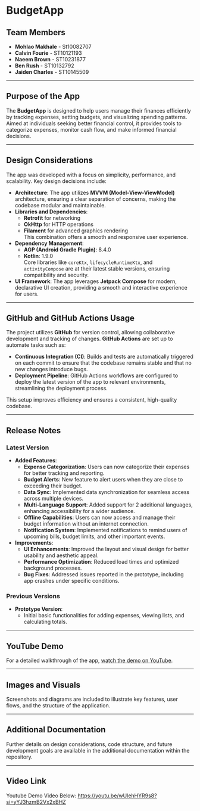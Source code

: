 # BudgetApp

## Team Members
- **Mohlao Makhale** - St10082707
- **Calvin Fourie** - ST10121193
- **Naeem Brown** - ST10231877
- **Ben Rush** - ST10132792
- **Jaiden Charles** - ST10145509

---

## Purpose of the App
The **BudgetApp** is designed to help users manage their finances efficiently by tracking expenses, setting budgets, and visualizing spending patterns. Aimed at individuals seeking better financial control, it provides tools to categorize expenses, monitor cash flow, and make informed financial decisions.

---

## Design Considerations
The app was developed with a focus on simplicity, performance, and scalability. Key design decisions include:

- **Architecture**: The app utilizes **MVVM (Model-View-ViewModel)** architecture, ensuring a clear separation of concerns, making the codebase modular and maintainable.
- **Libraries and Dependencies**:
  - **Retrofit** for networking
  - **OkHttp** for HTTP operations
  - **Filament** for advanced graphics rendering  
  This combination offers a smooth and responsive user experience.
- **Dependency Management**:
  - **AGP (Android Gradle Plugin)**: 8.4.0
  - **Kotlin**: 1.9.0  
  Core libraries like `coreKtx`, `lifecycleRuntimeKtx`, and `activityCompose` are at their latest stable versions, ensuring compatibility and security.
- **UI Framework**: The app leverages **Jetpack Compose** for modern, declarative UI creation, providing a smooth and interactive experience for users.

---

## GitHub and GitHub Actions Usage
The project utilizes **GitHub** for version control, allowing collaborative development and tracking of changes. **GitHub Actions** are set up to automate tasks such as:

- **Continuous Integration (CI)**: Builds and tests are automatically triggered on each commit to ensure that the codebase remains stable and that no new changes introduce bugs.
- **Deployment Pipeline**: GitHub Actions workflows are configured to deploy the latest version of the app to relevant environments, streamlining the deployment process.

This setup improves efficiency and ensures a consistent, high-quality codebase.

---

## Release Notes

### Latest Version
- **Added Features**:
  - **Expense Categorization**: Users can now categorize their expenses for better tracking and reporting.
  - **Budget Alerts**: New feature to alert users when they are close to exceeding their budget.
  - **Data Sync**: Implemented data synchronization for seamless access across multiple devices.
  - **Multi-Language Support**: Added support for 2 additional languages, enhancing accessibility for a wider audience.
  - **Offline Capabilities**: Users can now access and manage their budget information without an internet connection.
  - **Notification System**: Implemented notifications to remind users of upcoming bills, budget limits, and other important events.
- **Improvements**:
  - **UI Enhancements**: Improved the layout and visual design for better usability and aesthetic appeal.
  - **Performance Optimization**: Reduced load times and optimized background processes.
  - **Bug Fixes**: Addressed issues reported in the prototype, including app crashes under specific conditions.

### Previous Versions
- **Prototype Version**:
  - Initial basic functionalities for adding expenses, viewing lists, and calculating totals.

---

## YouTube Demo
For a detailed walkthrough of the app, [watch the demo on YouTube](https://www.youtube.com/@MoneyMapMM/videos).

---

## Images and Visuals
Screenshots and diagrams are included to illustrate key features, user flows, and the structure of the application.

---

## Additional Documentation
Further details on design considerations, code structure, and future development goals are available in the additional documentation within the repository.

---

## Video Link
Youtube Demo Video Below:
https://youtu.be/wUlehHYR9s8?si=yYJ3hzmB2Vx2xBHZ
